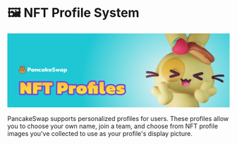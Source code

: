 # 🖼 NFT Profile System

![](../../.gitbook/assets/nft-profiles-header.png)

PancakeSwap supports personalized profiles for users. These profiles allow you to choose your own name, join a team, and choose from NFT profile images you've collected to use as your profile's display picture.
